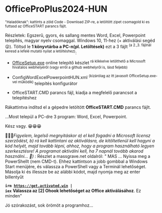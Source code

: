 # OfficeProPlus2024-HUN
<sub>"Haladóknak": kattints a zöld Code - Download ZIP-re, a letöltött zipet csomagold ki es futtasd az OfficeSTART parancs fájlt.</sub>

Részletek:
Egszerű, gyors, és sallang mentes Word, Excel, Powerpoint telepítés, magyar nyelv csomaggal. Windows 10, 11-hez (+ aktiválási segéd 😜).
Töltsd le <b>1 könyvtárba a PC-n(pl. Letöltések)</b> ezt a 3 fájlt <sup>(a 2.,3. fájlnál keresd a lefelé mutató nyilat a letöltéshez)</sup>:

- <a download href="https://c2rsetup.officeapps.live.com/c2r/download.aspx?ProductreleaseID=ProPlus2024Retail&platform=x64&language=hu-hu&version=O16GA">OfficeSetup.exe</a> online telepítő készlet <sup>rá klikkelve letölthető a Microsoft hivatalos webhelyéről (vagy erről a github webhelyről is, lásd feljebb)</sup>
     
- ConfigWordExcelPowerpointHUN.xml <sup>(kizárólag az itt javasolt OfficeSetup.exe-vel működik)</sup> telepítés konfigurátor

- OfficeSTART.CMD parancs fájl, kiadja a megfelelő parancsot a telepítéshez

Rákattintva indítsd el a gépedre letöltött <b>OfficeSTART.CMD</b> parancs fájlt.

...Most települ a PC-dre 3 program: Word, Excel, Powerpoint.

Kész vagy. &#128513;&#128513;&#128513;

&#128294;&#128294;&#128294;<i>Figyelem, legelső megnyitáskor a) el kell fogadni a Microsoft licensz szerződést, b) rá kell kattintani az aktiválásra, de kitöltetlenül kell hagyni a kód helyét, majd tovább lépni, ahhoz, hogy a program használható legyen szerkesztésre! A programot aktiválni kell, ha 7 napnál tovább akarod használni... &#128273;) :</i>
Részlet a massgrave.net oldalról:
<quote>" MAS
 ...
 Nyissa meg a PowerShellt (nem CMD-t).  Ehhez kattintson a jobb gombbal a Windows Start menüjére, és válassza a PowerShell vagy a Terminál lehetőséget.
 Másolja ki és illessze be az alábbi kódot, majd nyomja meg az enter billentyűt

<b><code>irm https://get.activated.win |  iex</code></b>
 <b>Válassza az [2] Ohook lehetőséget az Office aktiválásához</b>.
 Ez minden"
 </quote>

Jó szórakozást, sok örömöt a programhoz...
